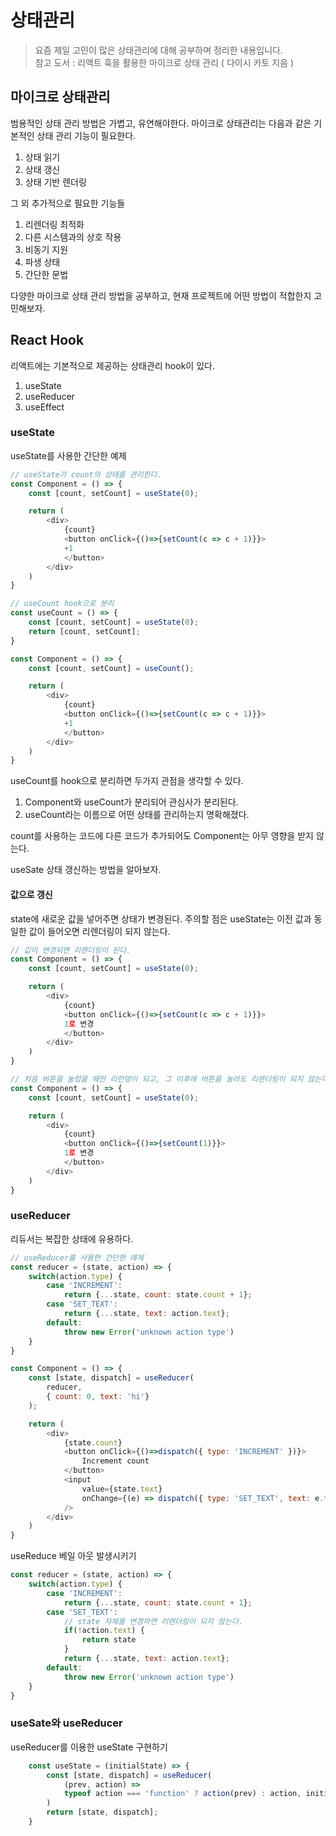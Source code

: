 # 상태관리

> 요즘 제일 고민이 많은 상태관리에 대해 공부하며 정리한 내용입니다.  
> 참고 도서 : 리액트 훅을 활용한 마이크로 상태 관리 ( 다이시 카토 지음 )

## 마이크로 상태관리

범용적인 상태 관리 방법은 가볍고, 유연해야한다.
마이크로 상태관리는 다음과 같은 기본적인 상태 관리 기능이 필요한다.

1. 상태 읽기
2. 상태 갱신
3. 상태 기반 렌더링

그 외 추가적으로 필요한 기능들

1. 리렌더링 최적화
2. 다른 시스템과의 상호 작용
3. 비동기 지원
4. 파생 상태
5. 간단한 문법

다양한 마이크로 상태 관리 방법을 공부하고, 현재 프로젝트에 어떤 방법이 적합한지 고민해보자.

## React Hook

리액트에는 기본적으로 제공하는 상태관리 hook이 있다.  

1. useState
2. useReducer
3. useEffect

### useState

useState를 사용한 간단한 예제

``` javascript
// useState가 count의 상태를 관리한다.
const Component = () => {
    const [count, setCount] = useState(0);

    return (
        <div>
            {count}
            <button onClick={()=>{setCount(c => c + 1)}}>
            +1
            </button>
        </div>
    )
}
```

``` javascript
// useCount hook으로 분리
const useCount = () => {
    const [count, setCount] = useState(0);
    return [count, setCount];
}

const Component = () => {
    const [count, setCount] = useCount();

    return (
        <div>
            {count}
            <button onClick={()=>{setCount(c => c + 1)}}>
            +1
            </button>
        </div>
    )
}
```

useCount를 hook으로 분리하면 두가지 관점을 생각할 수 있다.

1. Component와 useCount가 분리되어 관심사가 분리된다.
2. useCount라는 이름으로 어떤 상태를 관리하는지 명확해졌다.

count를 사용하는 코드에 다른 코드가 추가되어도 Component는 아무 영향을 받지 않는다.  

useSate 상태 갱신하는 방법을 알아보자.

#### 값으로 갱신

state에 새로운 값을 넣어주면 상태가 변경된다. 주의할 점은 useState는 이전 값과 동일한 값이 들어오면 리렌더링이 되지 않는다.

``` javascript
// 깂이 변경되면 리렌더링이 된다.
const Component = () => {
    const [count, setCount] = useState(0);

    return (
        <div>
            {count}
            <button onClick={()=>{setCount(c => c + 1)}}>
            1로 변경
            </button>
        </div>
    )
}
```

``` javascript
// 처음 버튼을 눌렀을 때만 리런뎅이 되고, 그 이후에 버튼을 눌러도 리렌더링이 되지 않는다. 
const Component = () => {
    const [count, setCount] = useState(0);

    return (
        <div>
            {count}
            <button onClick={()=>{setCount(1)}}>
            1로 변경
            </button>
        </div>
    )
}
```

### useReducer

리듀서는 복잡한 상태에 유용하다.

``` javascript
// useReducer를 사용한 간단한 예제
const reducer = (state, action) => {
    switch(action.type) {
        case 'INCREMENT':
            return {...state, count: state.count + 1};
        case 'SET_TEXT':
            return {...state, text: action.text};
        default:
            throw new Error('unknown action type')
    }
}

const Component = () => {
    const [state, dispatch] = useReducer(
        reducer,
        { count: 0, text: 'hi'}
    );

    return (
        <div>
            {state.count}
            <button onClick={()=>dispatch({ type: 'INCREMENT' })}>
                Increment count
            </button>
            <input
                value={state.text}
                onChange={(e) => dispatch({ type: 'SET_TEXT', text: e.target.value})}
            />
        </div>
    )
}
```

useReduce 베일 아웃 발생시키기

``` javascript
const reducer = (state, action) => {
    switch(action.type) {
        case 'INCREMENT':
            return {...state, count: state.count + 1};
        case 'SET_TEXT':
            // state 자체를 변경하면 리렌더링이 되지 않는다.
            if(!action.text) {
                return state
            }
            return {...state, text: action.text};
        default:
            throw new Error('unknown action type')
    }
}
```

### useSate와 useReducer

useReducer를 이용한 useState 구현하기

``` javascript
    const useState = (initialState) => {
        const [state, dispatch] = useReducer(
            (prev, action) => 
            typeof action === 'function' ? action(prev) : action, initialState
        )
        return [state, dispatch];
    }
```
